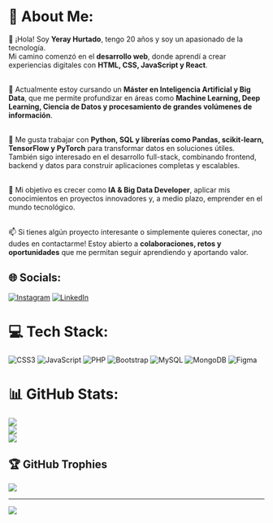 # 💫 About Me:
👋 ¡Hola! Soy **Yeray Hurtado**, tengo 20 años y soy un apasionado de la tecnología.  
Mi camino comenzó en el **desarrollo web**, donde aprendí a crear experiencias digitales con **HTML, CSS, JavaScript y React**.<br><br>  

🤖 Actualmente estoy cursando un **Máster en Inteligencia Artificial y Big Data**, que me permite profundizar en áreas como **Machine Learning, Deep Learning, Ciencia de Datos y procesamiento de grandes volúmenes de información**.<br><br>  

🚀 Me gusta trabajar con **Python, SQL y librerías como Pandas, scikit-learn, TensorFlow y PyTorch** para transformar datos en soluciones útiles. También sigo interesado en el desarrollo full-stack, combinando frontend, backend y datos para construir aplicaciones completas y escalables.<br><br>  

🎯 Mi objetivo es crecer como **IA & Big Data Developer**, aplicar mis conocimientos en proyectos innovadores y, a medio plazo, emprender en el mundo tecnológico.<br><br>  

📫 Si tienes algún proyecto interesante o simplemente quieres conectar, ¡no dudes en contactarme! Estoy abierto a **colaboraciones, retos y oportunidades** que me permitan seguir aprendiendo y aportando valor.



## 🌐 Socials:
[![Instagram](https://img.shields.io/badge/Instagram-%23E4405F.svg?logo=Instagram&logoColor=white)](https://instagram.com/yeraayhurtadoo) [![LinkedIn](https://img.shields.io/badge/LinkedIn-%230077B5.svg?logo=linkedin&logoColor=white)](https://linkedin.com/in/yerayhurtadodev) 

# 💻 Tech Stack:
![CSS3](https://img.shields.io/badge/css3-%231572B6.svg?style=for-the-badge&logo=css3&logoColor=white) ![JavaScript](https://img.shields.io/badge/javascript-%23323330.svg?style=for-the-badge&logo=javascript&logoColor=%23F7DF1E) ![PHP](https://img.shields.io/badge/php-%23777BB4.svg?style=for-the-badge&logo=php&logoColor=white) ![Bootstrap](https://img.shields.io/badge/bootstrap-%238511FA.svg?style=for-the-badge&logo=bootstrap&logoColor=white) ![MySQL](https://img.shields.io/badge/mysql-4479A1.svg?style=for-the-badge&logo=mysql&logoColor=white) ![MongoDB](https://img.shields.io/badge/MongoDB-%234ea94b.svg?style=for-the-badge&logo=mongodb&logoColor=white) ![Figma](https://img.shields.io/badge/figma-%23F24E1E.svg?style=for-the-badge&logo=figma&logoColor=white)
# 📊 GitHub Stats:
![](https://github-readme-stats.vercel.app/api?username=yerayhurtado&theme=react&hide_border=false&include_all_commits=false&count_private=false)<br/>
![](https://github-readme-streak-stats.herokuapp.com/?user=yerayhurtado&theme=react&hide_border=false)<br/>
![](https://github-readme-stats.vercel.app/api/top-langs/?username=yerayhurtado&theme=react&hide_border=false&include_all_commits=false&count_private=false&layout=compact)

## 🏆 GitHub Trophies
![](https://github-profile-trophy.vercel.app/?username=yerayhurtado&theme=react&no-frame=false&no-bg=true&margin-w=4)

---
[![](https://visitcount.itsvg.in/api?id=yerayhurtado&icon=0&color=1)](https://visitcount.itsvg.in)

<!-- Proudly created with GPRM ( https://gprm.itsvg.in ) -->
